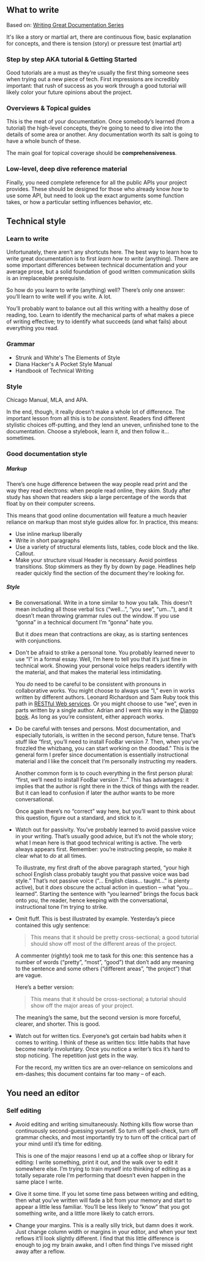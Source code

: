 ## What to write
Based on: [Writing Great Documentation Series](https://jacobian.org/series/great-documentation/)


It's like a story or martial art, there are continuous flow, basic explanation for concepts, and there is tension (story) or pressure test (martial art)

### Step by step AKA tutorial & Getting Started
Good tutorials are a must as they’re usually the first thing someone sees when trying out a new piece of tech. First impressions are incredibly important: that rush of success as you work through a good tutorial will likely color your future opinions about the project.

### Overviews & Topical guides
This is the meat of your documentation. Once somebody’s learned (from a tutorial) the high-level concepts, they’re going to need to dive into the details of some area or another. Any documentation worth its salt is going to have a whole bunch of these.

The main goal for topical coverage should be **comprehensiveness**.

### Low-level, deep dive reference material
Finally, you need complete reference for all the public APIs your project provides. These should be designed for those who already know _how_ to use some API, but need to look up the exact arguments some function takes, or how a particular setting influences behavior, etc.


## Technical style
### Learn to write
Unfortunately, there aren’t any shortcuts here. The best way to learn how to write great documentation is to first _learn how to write_ (anything). There are some important differences between technical documentation and your average prose, but a solid foundation of good written communication skills is an irreplaceable prerequisite.

So how do you learn to write (anything) well? There’s only one answer: you’ll learn to write well if you write. A lot.

You’ll probably want to balance out all this writing with a healthy dose of reading, too. Learn to identify the mechanical parts of what makes a piece of writing effective; try to identify what succeeds (and what fails) about everything you read.

### Grammar
- Strunk and White's The Elements of Style
- Diana Hacker's A Pocket Style Manual
- Handbook of Technical Writing

### Style
Chicago Manual, MLA, and APA.

In the end, though, it really doesn’t make a whole lot of difference. The important lesson from all this is to _be consistent_. Readers find different stylistic choices off-putting, and they lend an uneven, unfinished tone to the documentation. Choose a stylebook, learn it, and then follow it… sometimes.

### Good documentation style
##### Markup
There’s one huge difference between the way people read print and the way they read electrons: when people read online, they skim. Study after study has shown that readers skip a large percentage of the words that float by on their computer screens.

This means that good online documentation will feature a much heavier reliance on markup than most style guides allow for. In practice, this means:
- Use inline markup liberally
- Write in short paragraphs
- Use a variety of structural elements
  lists, tables, code block and the like. Callout.
- Make your structure visual
  Header is necessary. Avoid pointless transitions. Stop skimmers as they fly by down by page. Headlines help reader quickly find the section of the document they're looking for.

##### Style
- Be conversational.
  Write in a tone similar to how you talk. This doesn’t mean including all those verbal tics (“well…”, “you see”, “um…"), and it doesn’t mean throwing grammar rules out the window. If you use “gonna” in a technical document I’m “gonna” hate you.
  
  But it _does_ mean that contractions are okay, as is starting sentences with conjunctions.

- Don't be afraid to strike a personal tone.
  You probably learned never to use “I” in a formal essay. Well, I’m here to tell you that it’s just fine in technical work. Showing your personal voice helps readers identify with the material, and that makes the material less intimidating.
  
  You _do_ need to be careful to be consistent with pronouns in collaborative works. You might choose to always use “I,” even in works written by different authors. Leonard Richardson and Sam Ruby took this path in [RESTful Web services](https://www.amazon.com/dp/0596529260/?tag=jacobian-20). Or you might choose to use “we”, even in parts written by a single author. Adrian and I went this way in the [Django book](http://djangobook.com/). As long as you’re consistent, either approach works.
  
- Do be careful with tenses and persons.
  Most documentation, and especially tutorials, is written in the second person, future tense. That’s stuff like “first, you’ll need to install FooBar version 7. Then, when you’ve frozzled the whizbang, you can start working on the doodad.” This is the general form I prefer since documentation is essentially instructional material and I like the conceit that I’m personally instructing my readers.
  
  Another common form is to couch everything in the first person plural: “first, we’ll need to install FooBar version 7…” This has advantages: it implies that the author is right there in the thick of things with the reader. But it can lead to confusion if later the author wants to be more conversational.
  
  Once again there’s no “correct” way here, but you’ll want to think about this question, figure out a standard, and stick to it.
  
- Watch out for passivity.
  You’ve probably learned to avoid passive voice in your writing. That’s usually good advice, but it’s not the whole story; what I mean here is that good technical writing is active. The verb always appears first. Remember: you’re instructing people, so make it clear what to _do_ at all times.
  
  To illustrate, my first draft of the above paragraph started, “your high school English class probably taught you that passive voice was bad style.” That’s not passive voice (”… English class… taught…” is plenty active), but it _does_ obscure the actual action in question – what “you… learned”. Starting the sentence with “you learned” brings the focus back onto _you_, the reader, hence keeping with the conversational, instructional tone I’m trying to strike.
  
- Omit fluff.
  This is best illustrated by example. Yesterday’s piece contained this ugly sentence:
  >This means that it should be pretty cross-sectional; a good tutorial should show off most of the different areas of the project.
  
  A commenter (rightly) took me to task for this one: this sentence has a number of words (“pretty”, “most”, “good”) that don’t add any meaning to the sentence and some others (“different areas”, “the project”) that are vague.
  
  Here’s a better version:
  >This means that it should be cross-sectional; a tutorial should show off the major areas of your project.
  
  The meaning’s the same, but the second version is more forceful, clearer, and shorter. This is good.
  
- Watch out for written tics.
  Everyone’s got certain bad habits when it comes to writing. I think of these as written tics: little habits that have become nearly involuntary. Once you notice a writer’s tics it’s hard to stop noticing. The repetition just gets in the way.
  
  For the record, my written tics are an over-reliance on semicolons and em-dashes; this document contains far too many – of each.

## You need an editor
### Self editing
- Avoid editing and writing simultaneously. Nothing kills flow worse than continuously second-guessing yourself. So turn off spell-check, turn off grammar checks, and most importantly try to turn off the critical part of your mind until it’s time for editing.
   
   This is one of the major reasons I end up at a coffee shop or library for editing: I write something, print it out, and the walk over to edit it somewhere else. I’m trying to train myself into thinking of editing as a totally separate role I’m performing that doesn’t even happen in the same place I write.
   
- Give it some time. If you let some time pass between writing and editing, then what you’ve written will fade a bit from your memory and start to appear a little less familiar. You’ll be less likely to “know” that you got something write, and a little more likely to catch errors.
  
- Change your margins. This is a really silly trick, but damn does it work. Just change column width or margins in your editor, and when your text reflows it’ll look slightly different. I find that this little difference is enough to jog my brain awake, and I often find things I’ve missed right away after a reflow.
